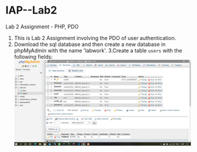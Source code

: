 # IAP--Lab2
Lab 2 Assignment - PHP, PDO
1. This is Lab 2 Assignment involving the PDO of user authentication.
2. Download the sql database and then create a new database in phpMyAdmin with the name 'labwork'.
3.Create a table `users` with the following fields:
  ![](assets/img/readmeImg.png)
